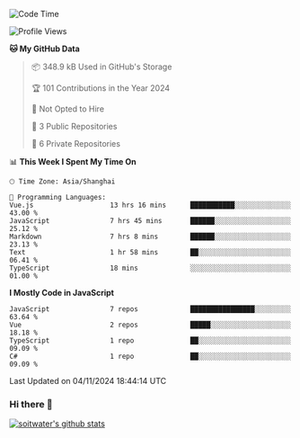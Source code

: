 <!--START_SECTION:waka-->
![Code Time](http://img.shields.io/badge/Code%20Time-4%2C197%20hrs%202%20mins-blue)

![Profile Views](http://img.shields.io/badge/Profile%20Views-0-blue)

**🐱 My GitHub Data** 

> 📦 348.9 kB Used in GitHub's Storage 
 > 
> 🏆 101 Contributions in the Year 2024
 > 
> 🚫 Not Opted to Hire
 > 
> 📜 3 Public Repositories 
 > 
> 🔑 6 Private Repositories 
 > 
📊 **This Week I Spent My Time On** 

```text
🕑︎ Time Zone: Asia/Shanghai

💬 Programming Languages: 
Vue.js                   13 hrs 16 mins      ███████████░░░░░░░░░░░░░░   43.00 % 
JavaScript               7 hrs 45 mins       ██████░░░░░░░░░░░░░░░░░░░   25.12 % 
Markdown                 7 hrs 8 mins        ██████░░░░░░░░░░░░░░░░░░░   23.13 % 
Text                     1 hr 58 mins        ██░░░░░░░░░░░░░░░░░░░░░░░   06.41 % 
TypeScript               18 mins             ░░░░░░░░░░░░░░░░░░░░░░░░░   01.00 % 
```

**I Mostly Code in JavaScript** 

```text
JavaScript               7 repos             ████████████████░░░░░░░░░   63.64 % 
Vue                      2 repos             █████░░░░░░░░░░░░░░░░░░░░   18.18 % 
TypeScript               1 repo              ██░░░░░░░░░░░░░░░░░░░░░░░   09.09 % 
C#                       1 repo              ██░░░░░░░░░░░░░░░░░░░░░░░   09.09 % 
```




 Last Updated on 04/11/2024 18:44:14 UTC
<!--END_SECTION:waka-->

### Hi there 👋
[![soitwater's github stats](https://github-readme-stats.vercel.app/api?username=soitwater)](https://github.com/soitwater/github-readme-stats)
